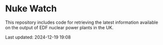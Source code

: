 # Nuke Watch

This repository includes code for retrieving the latest information available on the output of EDF nuclear power plants in the UK.

Last updated: 2024-12-19 19:08
